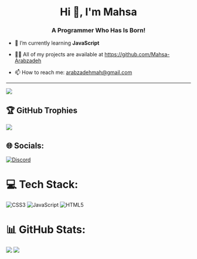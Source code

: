 <h1 align="center">Hi 👋, I'm Mahsa </h1>
<h3 align="center">A Programmer Who Has Is Born!</h3>

- 🌱 I’m currently learning **JavaScript**

- 👨‍💻 All of my projects are available at https://github.com/Mahsa-Arabzadeh

- 📫 How to reach me: arabzadehmah@gmail.com
- ---
[![](https://visitcount.itsvg.in/api?id=Mahsa-Arabzadeh&icon=5&color=6)](https://visitcount.itsvg.in)
## 🏆 GitHub Trophies
![](https://github-profile-trophy.vercel.app/?username=Mahsa-Arabzadeh&theme=radical&no-frame=false&no-bg=false&margin-w=4)
## 🌐 Socials:
[![Discord](https://img.shields.io/badge/Discord-%237289DA.svg?logo=discord&logoColor=white)](https://discord.gg/Mahsaxtz#2683) 

# 💻 Tech Stack:
![CSS3](https://img.shields.io/badge/css3-%231572B6.svg?style=for-the-badge&logo=css3&logoColor=white) ![JavaScript](https://img.shields.io/badge/javascript-%23323330.svg?style=for-the-badge&logo=javascript&logoColor=%23F7DF1E) ![HTML5](https://img.shields.io/badge/html5-%23E34F26.svg?style=for-the-badge&logo=html5&logoColor=white)
# 📊 GitHub Stats:
![](https://github-readme-stats.vercel.app/api?username=Mahsa-Arabzadeh&theme=jolly&hide_border=false&include_all_commits=false&count_private=false)
![](https://github-readme-stats.vercel.app/api/top-langs/?username=Mahsa-Arabzadeh&theme=jolly&hide_border=false&include_all_commits=false&count_private=false&layout=compact)

